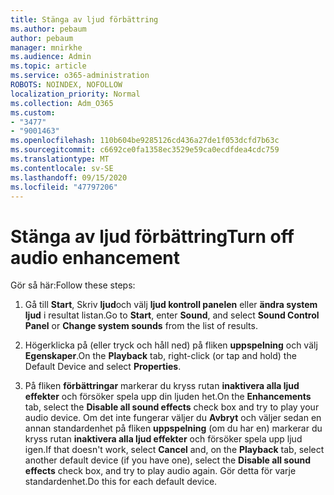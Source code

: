 ```yaml
---
title: Stänga av ljud förbättring
ms.author: pebaum
author: pebaum
manager: mnirkhe
ms.audience: Admin
ms.topic: article
ms.service: o365-administration
ROBOTS: NOINDEX, NOFOLLOW
localization_priority: Normal
ms.collection: Adm_O365
ms.custom:
- "3477"
- "9001463"
ms.openlocfilehash: 110b604be9285126cd436a27de1f053dcfd7b63c
ms.sourcegitcommit: c6692ce0fa1358ec3529e59ca0ecdfdea4cdc759
ms.translationtype: MT
ms.contentlocale: sv-SE
ms.lasthandoff: 09/15/2020
ms.locfileid: "47797206"
---
```

# <a name="turn-off-audio-enhancement"></a><span data-ttu-id="ea3e4-102">Stänga av ljud förbättring</span><span class="sxs-lookup"><span data-stu-id="ea3e4-102">Turn off audio enhancement</span></span>

<span data-ttu-id="ea3e4-103">Gör så här:</span><span class="sxs-lookup"><span data-stu-id="ea3e4-103">Follow these steps:</span></span>

1. <span data-ttu-id="ea3e4-104">Gå till **Start**, Skriv **ljud**och välj **ljud kontroll panelen** eller **ändra system ljud** i resultat listan.</span><span class="sxs-lookup"><span data-stu-id="ea3e4-104">Go to **Start**, enter **Sound**, and select **Sound Control Panel** or **Change system sounds** from the list of results.</span></span>

2. <span data-ttu-id="ea3e4-105">Högerklicka på (eller tryck och håll ned) på fliken **uppspelning** och välj **Egenskaper**.</span><span class="sxs-lookup"><span data-stu-id="ea3e4-105">On the **Playback** tab, right-click (or tap and hold) the Default Device and select **Properties**.</span></span>

3. <span data-ttu-id="ea3e4-106">På fliken **förbättringar** markerar du kryss rutan **inaktivera alla ljud effekter** och försöker spela upp din ljuden het.</span><span class="sxs-lookup"><span data-stu-id="ea3e4-106">On the **Enhancements** tab, select the **Disable all sound effects** check box and try to play your audio device.</span></span> <span data-ttu-id="ea3e4-107">Om det inte fungerar väljer du **Avbryt** och väljer sedan en annan standardenhet på fliken **uppspelning** (om du har en) markerar du kryss rutan **inaktivera alla ljud effekter** och försöker spela upp ljud igen.</span><span class="sxs-lookup"><span data-stu-id="ea3e4-107">If that doesn't work, select **Cancel** and, on the **Playback** tab, select another default device (if you have one), select the **Disable all sound effects** check box, and try to play audio again.</span></span> <span data-ttu-id="ea3e4-108">Gör detta för varje standardenhet.</span><span class="sxs-lookup"><span data-stu-id="ea3e4-108">Do this for each default device.</span></span>
